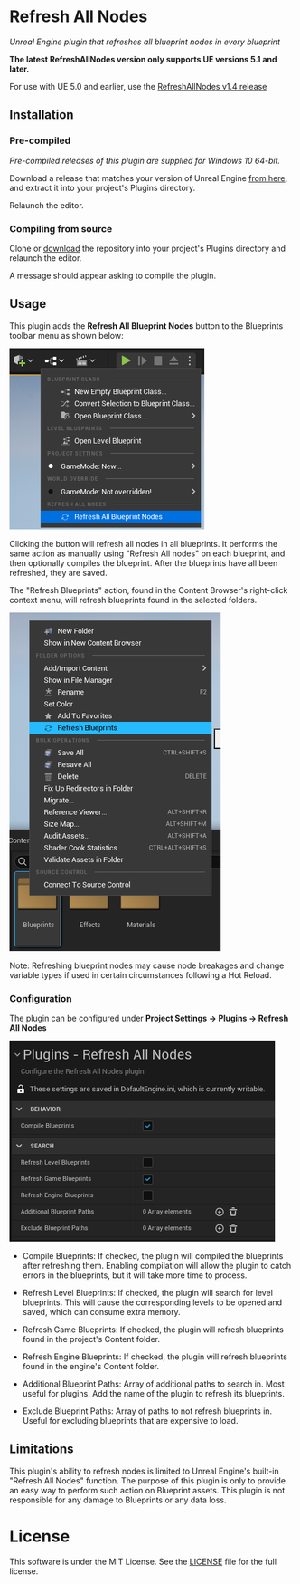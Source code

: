# Refresh All Nodes

*Unreal Engine plugin that refreshes all blueprint nodes in every blueprint* 

**The latest RefreshAllNodes version only supports UE versions 5.1 and later.**

For use with UE 5.0 and earlier, use the [RefreshAllNodes v1.4 release](https://github.com/nachomonkey/RefreshAllNodes/releases/tag/v1.4%2B1-UE5.0.3)



## Installation

### Pre-compiled

*Pre-compiled releases of this plugin are supplied for Windows 10 64-bit.*

Download a release that matches your version of Unreal Engine [from here](https://github.com/nachomonkey/RefreshAllNodes/releases), and extract it into your project's Plugins directory.

Relaunch the editor.

### Compiling from source

Clone or [download](https://github.com/nachomonkey/RefreshAllNodes/releases/tag/v1.1) the repository into your project's Plugins directory and relaunch the editor.

A message should appear asking to compile the plugin.

## Usage

This plugin adds the **Refresh All Blueprint Nodes** button to the Blueprints toolbar menu as shown below:

![The button is shown in the Blueprints toolbar menu](docs/MenuButton.png)

Clicking the button will refresh all nodes in all blueprints. It performs the same action as manually using "Refresh All nodes" on each blueprint, and then optionally compiles the blueprint. After the blueprints have all been refreshed, they are saved.

The "Refresh Blueprints" action, found in the Content Browser's right-click context menu, will refresh blueprints found in the selected folders.

![The button is shown in the Content Browser context menu](docs/ContextMenuButton.png)

Note: Refreshing blueprint nodes may cause node breakages and change variable types if used in certain circumstances following a Hot Reload.


### Configuration

The plugin can be configured under **Project Settings ->  Plugins -> Refresh All Nodes**

![Configuration](docs/Configuration.png)

* Compile Blueprints: If checked, the plugin will compiled the blueprints after refreshing them. Enabling compilation will allow the plugin to catch  errors in the blueprints, but it will take more time to process.

* Refresh Level Blueprints: If checked, the plugin will search for level blueprints. This will cause the corresponding levels to be opened and saved, which can consume extra memory.
* Refresh Game Blueprints: If checked, the plugin will refresh blueprints found in the project's Content folder.
* Refresh Engine Blueprints: If checked, the plugin will refresh blueprints found in the engine's Content folder.
* Additional Blueprint Paths: Array of additional paths to search in. Most useful for plugins. Add the name of the plugin to refresh its blueprints.
* Exclude Blueprint Paths: Array of paths to not refresh blueprints in. Useful for excluding blueprints that are expensive to load.

## Limitations

This plugin's ability to refresh nodes is limited to Unreal Engine's built-in "Refresh All Nodes" function. The purpose of this plugin is only to provide an easy way to perform such action on Blueprint assets. This plugin is not responsible for any damage to Blueprints or any data loss.

# License

This software is under the MIT License. See the [LICENSE](https://github.com/nachomonkey/RefreshAllNodes/blob/master/LICENSE) file for the full license.
